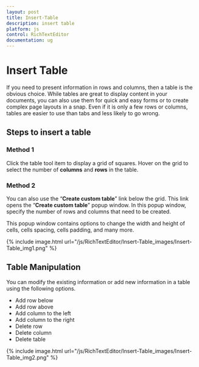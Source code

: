 ```yaml
---
layout: post
title: Insert-Table
description: insert table
platform: js
control: RichTextEditor
documentation: ug
---
```


# Insert Table

If you need to present information in rows and columns, then a table is the obvious choice. While tables are great to display content in your documents, you can also use them for quick and easy forms or to create complex page layouts in a snap. Even if it is only a few rows or columns, tables are easier to use than tabs and less likely to go wrong. 

## Steps to insert a table

### Method 1

Click the table tool item to display a grid of squares. Hover on the grid to select the number of **columns** and **rows** in the table. 

### Method 2

You can also use the “**Create custom table**” link below the grid. This link opens the “**Create custom table**” popup window. In this popup window, specify the number of rows and columns that need to be created. 

This popup window contains options to change the width and height of cells, cells spacing, cells padding, and many more.

{% include image.html url="/js/RichTextEditor/Insert-Table_images/Insert-Table_img1.png" %}

## Table Manipulation

You can modify the existing information or add new information in a table using the following options.

* Add row below
* Add row above
* Add column to the left
* Add column to the right
* Delete row
* Delete column
* Delete table



{% include image.html url="/js/RichTextEditor/Insert-Table_images/Insert-Table_img2.png" %}

